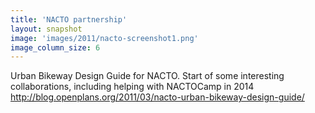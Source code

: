 ```yaml
---
title: 'NACTO partnership'
layout: snapshot
image: 'images/2011/nacto-screenshot1.png'
image_column_size: 6
---
```


Urban Bikeway Design Guide for NACTO. Start of some interesting collaborations, including helping with NACTOCamp in 2014 http://blog.openplans.org/2011/03/nacto-urban-bikeway-design-guide/